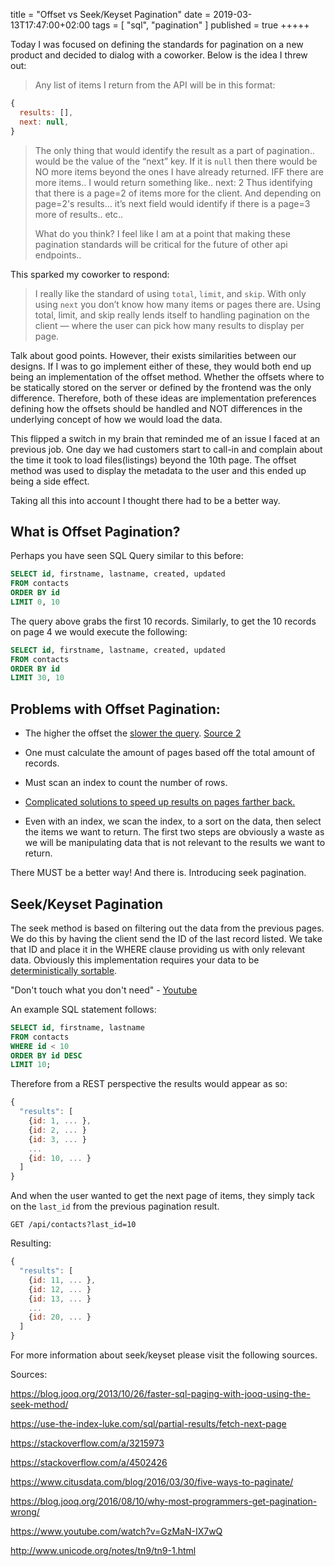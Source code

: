 title = "Offset vs Seek/Keyset Pagination"
date = 2019-03-13T17:47:00+02:00
tags = [
    "sql",
    "pagination"
]
published = true
+++++

Today I was focused on defining the standards for pagination on a new product and decided to dialog with a coworker. Below is the idea I threw out:

> Any list of items I return from the API will be in this format:
```Javascript
{
  results: [],
  next: null,
}
```
>
> The only thing that would identify the result as a part of pagination.. would be the value of the “next” key. If it is `null` then there would be NO more items beyond the ones I have already returned. IFF there are more items.. I would return something like.. next: 2 Thus identifying that there is a page=2 of items more for the client. And depending on page=2's results… it’s next field would identify if there is a page=3 more of results.. etc..
>
> What do you think? I feel like I am at a point that making these pagination standards will be critical for the future of other api endpoints..

This sparked my coworker to respond:

> I really like the standard of using `total`, `limit`, and `skip`.
> With only using `next` you don’t know how many items or pages there are.
> Using total, limit, and skip really lends itself to handling pagination on the client — where the user can pick how many results to display per page.

Talk about good points. However, their exists similarities between our designs.
If I was to go implement either of these, they would both end up being an implementation of the offset method. Whether the offsets where to be statically stored on the server or defined by the frontend was the only difference.
Therefore, both of these ideas are implementation preferences defining how the offsets should be handled and NOT differences in the underlying concept of how we would load the data.

This flipped a switch in my brain that reminded me of an issue I faced at an previous job. One day we had customers start to call-in and complain about the time it took to load files(listings) beyond the 10th page. The offset method was used to display the metadata to the user and this ended up being a side effect.

Taking all this into account I thought there had to be a better way.

## What is Offset Pagination?

Perhaps you have seen SQL Query similar to this before:

```SQL
SELECT id, firstname, lastname, created, updated
FROM contacts
ORDER BY id
LIMIT 0, 10
```

The query above grabs the first 10 records. Similarly, to get the 10 records on page 4 we would execute the following:

```SQL
SELECT id, firstname, lastname, created, updated
FROM contacts
ORDER BY id
LIMIT 30, 10
```

## Problems with Offset Pagination:

 - The higher the offset the [slower the query](https://stackoverflow.com/a/4502426). [Source 2](https://explainextended.com/2009/10/23/mysql-order-by-limit-performance-late-row-lookups/)

 - One must calculate the amount of pages based off the total amount of records.

 - Must scan an index to count the number of rows.

 - [Complicated solutions to speed up results on pages farther back.](http://www.4guysfromrolla.com/webtech/042606-1.shtml)

 - Even with an index, we scan the index, to a sort on the data, then select the items we want to return. The first two steps are obviously a waste as we will be manipulating data that is not relevant to the results we want to return.

 There MUST be a better way! And there is. Introducing seek pagination.

## Seek/Keyset Pagination

The seek method is based on filtering out the data from the previous pages. We do this by having the client send the ID of the last record listed. We take that ID and place it in the WHERE clause providing us with only relevant data. Obviously this implementation requires your data to be [deterministically sortable](http://www.unicode.org/notes/tn9/tn9-1.html).

  "Don't touch what you don't need" - [Youtube](https://youtu.be/GzMaN-IX7wQ?t=655)

An example SQL statement follows:

```SQL
SELECT id, firstname, lastname
FROM contacts
WHERE id < 10
ORDER BY id DESC
LIMIT 10;
```

Therefore from a REST perspective the results would appear as so:

```Javascript
{
  "results": [
    {id: 1, ... },
    {id: 2, ... }
    {id: 3, ... }
    ...
    {id: 10, ... }
  ]
}
```

And when the user wanted to get the next page of items, they simply tack on the `last_id` from the previous pagination result.

```
GET /api/contacts?last_id=10
```

Resulting:

```Javascript
{
  "results": [
    {id: 11, ... },
    {id: 12, ... }
    {id: 13, ... }
    ...
    {id: 20, ... }
  ]
}
```

For more information about seek/keyset please visit the following sources.

Sources:

https://blog.jooq.org/2013/10/26/faster-sql-paging-with-jooq-using-the-seek-method/

https://use-the-index-luke.com/sql/partial-results/fetch-next-page

https://stackoverflow.com/a/3215973

https://stackoverflow.com/a/4502426

https://www.citusdata.com/blog/2016/03/30/five-ways-to-paginate/

https://blog.jooq.org/2016/08/10/why-most-programmers-get-pagination-wrong/

https://www.youtube.com/watch?v=GzMaN-IX7wQ

http://www.unicode.org/notes/tn9/tn9-1.html